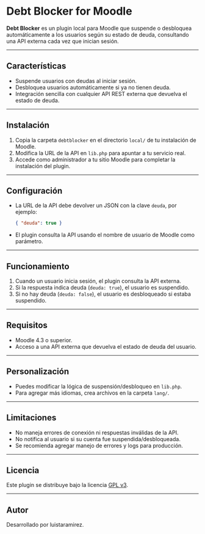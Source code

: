 # Debt Blocker for Moodle

**Debt Blocker** es un plugin local para Moodle que suspende o desbloquea automáticamente a los usuarios según su estado de deuda, consultando una API externa cada vez que inician sesión.

---

## Características

- Suspende usuarios con deudas al iniciar sesión.
- Desbloquea usuarios automáticamente si ya no tienen deuda.
- Integración sencilla con cualquier API REST externa que devuelva el estado de deuda.

---

## Instalación

1. Copia la carpeta `debtblocker` en el directorio `local/` de tu instalación de Moodle.
2. Modifica la URL de la API en `lib.php` para apuntar a tu servicio real.
3. Accede como administrador a tu sitio Moodle para completar la instalación del plugin.

---

## Configuración

- La URL de la API debe devolver un JSON con la clave `deuda`, por ejemplo:
  ```json
  { "deuda": true }
  ```
- El plugin consulta la API usando el nombre de usuario de Moodle como parámetro.

---

## Funcionamiento

1. Cuando un usuario inicia sesión, el plugin consulta la API externa.
2. Si la respuesta indica deuda (`deuda: true`), el usuario es suspendido.
3. Si no hay deuda (`deuda: false`), el usuario es desbloqueado si estaba suspendido.

---

## Requisitos

- Moodle 4.3 o superior.
- Acceso a una API externa que devuelva el estado de deuda del usuario.

---

## Personalización

- Puedes modificar la lógica de suspensión/desbloqueo en `lib.php`.
- Para agregar más idiomas, crea archivos en la carpeta `lang/`.

---

## Limitaciones

- No maneja errores de conexión ni respuestas inválidas de la API.
- No notifica al usuario si su cuenta fue suspendida/desbloqueada.
- Se recomienda agregar manejo de errores y logs para producción.

---

## Licencia

Este plugin se distribuye bajo la licencia [GPL v3](https://www.gnu.org/licenses/gpl-3.0.html).

---

## Autor

Desarrollado por luistaramirez.